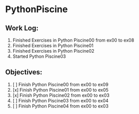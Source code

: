 # PythonPiscine

## Work Log:
1. Finished Exercises in Python Piscine00 from ex00 to ex08
2. Finished Exercises in Python Piscine01
3. Finished Exercises in Python Piscine02
4. Started Python Piscine03

## Objectives:
1. [ ] Finish Python Piscine00 from ex00 to ex09
2. [x] Finish Python Piscine01 from ex00 to ex05
3. [x] Finish Python Piscine02 from ex00 to ex03
4. [ ] Finish Python Piscine03 from ex00 to ex04
5. [ ] Finish Python Piscine04 from ex00 to ex03
